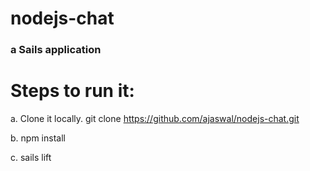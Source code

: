 # nodejs-chat
### a Sails application

Steps to run it:
================

a. Clone it locally. git clone https://github.com/ajaswal/nodejs-chat.git

b. npm install

c. sails lift

